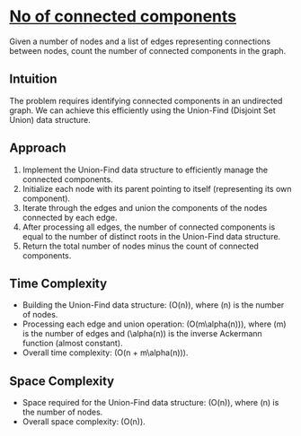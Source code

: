 # [No of connected components](https://neetcode.io/problems/count-connected-components)
Given a number of nodes and a list of edges representing connections between nodes, count the number of connected components in the graph.

## Intuition
The problem requires identifying connected components in an undirected graph. We can achieve this efficiently using the Union-Find (Disjoint Set Union) data structure.

## Approach
1. Implement the Union-Find data structure to efficiently manage the connected components.
2. Initialize each node with its parent pointing to itself (representing its own component).
3. Iterate through the edges and union the components of the nodes connected by each edge.
4. After processing all edges, the number of connected components is equal to the number of distinct roots in the Union-Find data structure.
5. Return the total number of nodes minus the count of connected components.

## Time Complexity
- Building the Union-Find data structure: \(O(n)\), where \(n\) is the number of nodes.
- Processing each edge and union operation: \(O(m\alpha(n))\), where \(m\) is the number of edges and \(\alpha(n)\) is the inverse Ackermann function (almost constant).
- Overall time complexity: \(O(n + m\alpha(n))\).

## Space Complexity
- Space required for the Union-Find data structure: \(O(n)\), where \(n\) is the number of nodes.
- Overall space complexity: \(O(n)\).
